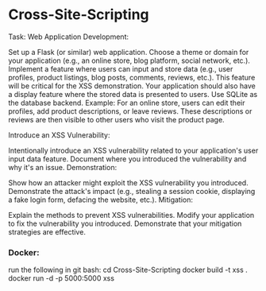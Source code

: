 # Cross-Site-Scripting
Task:
Web Application Development:

Set up a Flask (or similar) web application.
Choose a theme or domain for your application (e.g., an online store, blog platform, social network, etc.).
Implement a feature where users can input and store data (e.g., user profiles, product listings, blog posts, comments, reviews, etc.). This feature will be critical for the XSS demonstration.
Your application should also have a display feature where the stored data is presented to users.
Use SQLite as the database backend.
Example: For an online store, users can edit their profiles, add product descriptions, or leave reviews. These descriptions or reviews are then visible to other users who visit the product page.

Introduce an XSS Vulnerability:

Intentionally introduce an XSS vulnerability related to your application's user input data feature.
Document where you introduced the vulnerability and why it's an issue.
Demonstration:

Show how an attacker might exploit the XSS vulnerability you introduced.
Demonstrate the attack's impact (e.g., stealing a session cookie, displaying a fake login form, defacing the website, etc.).
Mitigation:

Explain the methods to prevent XSS vulnerabilities.
Modify your application to fix the vulnerability you introduced.
Demonstrate that your mitigation strategies are effective.

### Docker: 
run the following in git bash: 
cd Cross-Site-Scripting
docker build -t xss .
docker run -d -p 5000:5000 xss
